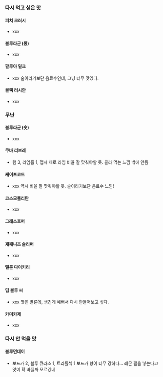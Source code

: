 ### 다시 먹고 싶은 맛
#### 피치 크러시
- xxx
#### 블루라군 (롱)
- xxx
#### 깔루아 밀크
- xxx
술이라기보단 음료수인데, 그냥 너무 맛있다.
#### 블랙 러시안
- xxx
### 무난
#### 블루라군 (숏)
- xxx
#### 쿠바 리브레
- 럼 3, 라임즙 1, 펩시 제로 라임
비율 잘 맞춰야할 듯. 콜라 먹는 느낌 밖에 안듬
#### 케이프코드
- xxx
역시 비율 잘 맞춰야할 듯. 술이라기보단 음료수 느낌!
#### 코스모폴리탄
- xxx
#### 그래스호퍼
- xxx
#### 재패니즈 슬리퍼
- xxx
#### 멜론 다이키리
- xxx
#### 딥 블루 씨
- xxx
맛은 별론데, 생긴게 예뻐서 다시 만들어보고 싶다.
#### 카미카제
- xxx
### 다시 안 먹을 맛
#### 블루먼데이
- 보드카 2, 블루 큐라소 1, 트리플섹 1
보드카 향이 너무 강하다... 레몬 필을 넣는다고 맛이 확 바뀔까 모르겠네